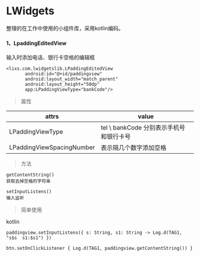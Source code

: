 # LWidgets
整理的在工作中使用的小组件库，采用kotlin编码。

#### 1、LpaddingEditedView 
输入时添加电话、银行卡空格的编辑框
```
<lixs.com.lwidgetslib.LPaddingEditedView
       android:id="@+id/paddingview"
       android:layout_width="match_parent"
       android:layout_height="50dp"
       app:LPaddingViewType="bankCode"/>
```
> 属性

attrs | value
---|---
LPaddingViewType | tel \ bankCode 分别表示手机号和银行卡号
LPaddingViewSpacingNumber | 表示隔几个数字添加空格
> 方法

```
getContentString()
获取去掉空格的字符串
```
```
setInputListens()
输入监听
```
> 简单使用

kotlin

```
paddingview.setInputListens({ s: String, s1: String -> Log.d(TAG1, "s$s  s1:$s1") })

btn.setOnClickListener { Log.d(TAG1, paddingview.getContentString()) }
```






